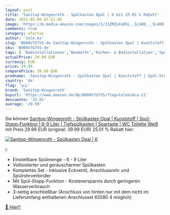 ```yaml
---
layout: post
title: 'Sanitop-Wingenroth - Spülkasten Opal | K mit 25.01 % Rabatt'
date: 2021-05-09 07:51:45
image: 'https://m.media-amazon.com/images/I/21ZMZLKxDhL._SL500_._SL400_.jpg'
comments: true
category: ofertas
author: 'tole.es'
slug: 'B000V7G7VS-de Sanitop-Wingenroth - Spülkasten Opal | Kunststoff | Spül-...'
sku: 'B000V7G7VS-de'
tags: [ 'Badinstallationen','Baumarkt','Küchen- & Badinstallation','Spülkästen','sanitop-wingenroth', ]
actualPrice: 29.99 EUR
currency: EUR
price: 29.99
comparePrice: 39.99 EUR
prodname: 'Sanitop-Wingenroth - Spülkasten Opal | Kunststoff | Spül-Stopp-Funktion | 6-9 Liter | Tiefspülkasten | Spartaste | WC  Toilette Weiß'
country: 'de'
flag: '🇩🇪'
brand: 'Sanitop-Wingenroth'
buyurl: 'https://www.amazon.de/dp/B000V7G7VS/?tag=tolees0ca-21'
descuento: '25.01'
average: '29.99'
---
```


Sie können [Sanitop-Wingenroth - Spülkasten Opal | Kunststoff | Spül-Stopp-Funktion | 6-9 Liter | Tiefspülkasten | Spartaste | WC  Toilette Weiß](https://www.amazon.de/dp/B000V7G7VS/?tag=tolees0ca-21) mit Preis 29.99 EUR (original: 39.99 EUR) 25.01 % Rabatt hier:

[![Sanitop-Wingenroth - Spülkasten Opal | K](https://m.media-amazon.com/images/I/21ZMZLKxDhL._SL500_._SL400_.jpg)](https://www.amazon.de/dp/B000V7G7VS/?tag=tolees0ca-21)

ℹ️:

- Einstellbare Spülmenge - 6 - 9 Liter
- Vollisolierter und geräuscharmer Spülkasten
- Komplettes Set - inklusive Eckventil, Anschlussrohr und Spülrohrverbinder
- Mit Spül-Stopp-Funktion - Kostenersparnis durch geringeren Wasserverbrauch
- 3-seitig anschließbar (Anschluss von hinten nur mit dem nicht im Lieferumfang enthaltenen Anschlusset 65580 4 möglich)

[🛒 Hier!!](https://www.amazon.de/dp/B000V7G7VS/?tag=tolees0ca-21)
